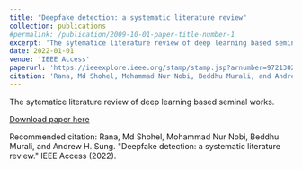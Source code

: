 ```yaml
---
title: "Deepfake detection: a systematic literature review"
collection: publications
#permalink: /publication/2009-10-01-paper-title-number-1
excerpt: 'The sytematice literature review of deep learning based seminal works.'
date: 2022-01-01
venue: 'IEEE Access'
paperurl: 'https://ieeexplore.ieee.org/stamp/stamp.jsp?arnumber=9721302'
citation: 'Rana, Md Shohel, Mohammad Nur Nobi, Beddhu Murali, and Andrew H. Sung. "Deepfake detection: a systematic literature review." IEEE Access (2022).'
---
```

The sytematice literature review of deep learning based seminal works.

[Download paper here](https://ieeexplore.ieee.org/stamp/stamp.jsp?arnumber=9721302)

Recommended citation: Rana, Md Shohel, Mohammad Nur Nobi, Beddhu Murali, and Andrew H. Sung. "Deepfake detection: a systematic literature review." IEEE Access (2022).

